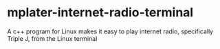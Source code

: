 # mplater-internet-radio-terminal
A c++ program for Linux makes it easy to play internet radio, specifically Triple J, from the Linux terminal
